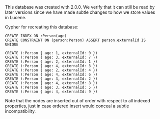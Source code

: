 This database was created with 2.0.0. We verify that it can still be read by later versions since we have made subtle
changes to how we store values in Lucene.

Cypher for recreating this database:

    CREATE INDEX ON :Person(age)
    CREATE CONSTRAINT ON (person:Person) ASSERT person.externalId IS UNIQUE

    CREATE (:Person { age: 1, externalId: 0 })
    CREATE (:Person { age: 3, externalId: 7 })
    CREATE (:Person { age: 2, externalId: 1 })
    CREATE (:Person { age: 4, externalId: 3 })
    CREATE (:Person { age: 2, externalId: 4 })
    CREATE (:Person { age: 4, externalId: 6 })
    CREATE (:Person { age: 3, externalId: 2 })
    CREATE (:Person { age: 4, externalId: 8 })
    CREATE (:Person { age: 3, externalId: 5 })
    CREATE (:Person { age: 4, externalId: 9 })

Note that the nodes are inserted out of order with respect to all indexed properties, just in case ordered insert would
conceal a subtle incompatibility.
